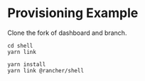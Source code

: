 # Provisioning Example

Clone the fork of dashboard and branch.

```
cd shell
yarn link
```

```
yarn install
yarn link @rancher/shell
```

